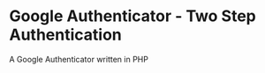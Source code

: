Google Authenticator - Two Step Authentication
===================

A Google Authenticator written in PHP

